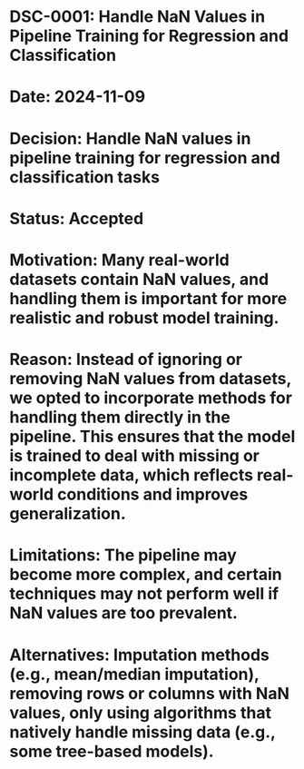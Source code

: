 # DSC-0001: Handle NaN Values in Pipeline Training for Regression and Classification
# Date: 2024-11-09
# Decision: Handle NaN values in pipeline training for regression and classification tasks
# Status: Accepted
# Motivation: Many real-world datasets contain NaN values, and handling them is important for more realistic and robust model training.
# Reason: Instead of ignoring or removing NaN values from datasets, we opted to incorporate methods for handling them directly in the pipeline. This ensures that the model is trained to deal with missing or incomplete data, which reflects real-world conditions and improves generalization.
# Limitations: The pipeline may become more complex, and certain techniques may not perform well if NaN values are too prevalent.
# Alternatives: Imputation methods (e.g., mean/median imputation), removing rows or columns with NaN values, only using algorithms that natively handle missing data (e.g., some tree-based models).